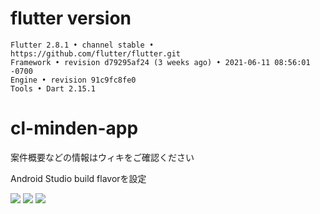 # flutter version

```
Flutter 2.8.1 • channel stable • https://github.com/flutter/flutter.git
Framework • revision d79295af24 (3 weeks ago) • 2021-06-11 08:56:01 -0700
Engine • revision 91c9fc8fe0
Tools • Dart 2.15.1
```

# cl-minden-app
案件概要などの情報はウィキをご確認ください

Android Studio build flavorを設定

![](https://user-images.githubusercontent.com/740261/119431263-3c7eb380-bd4d-11eb-9b19-e96ff6d940d2.png)
![](https://user-images.githubusercontent.com/740261/119431277-41436780-bd4d-11eb-8d37-1d5ec75b2f3b.png)
![](https://user-images.githubusercontent.com/740261/119447964-a443f700-bd6b-11eb-8b88-9ed07e44977d.png)
